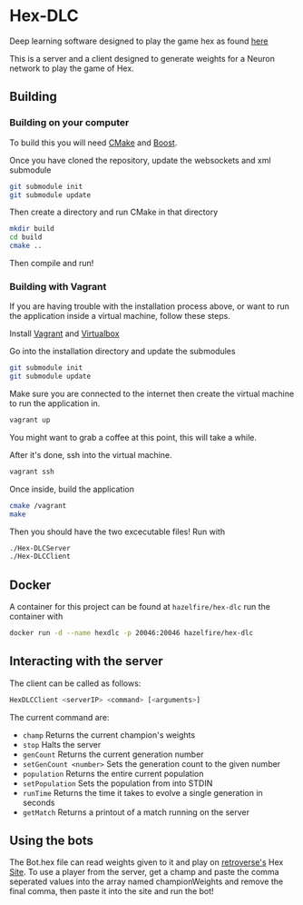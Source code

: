 # Hex-DLC
Deep learning software designed to play the game hex as found [here](http://retroverse.github.io/Hex/)

This is a server and a client designed to generate weights for a Neuron network to play the game of Hex.

## Building
### Building on your computer
To build this you will need [CMake](https://cmake.org/) and [Boost](http://www.boost.org/).

Once you have cloned the repository, update the websockets and xml submodule

```bash
git submodule init
git submodule update
```

Then create a directory and run CMake in that directory

```bash
mkdir build
cd build
cmake ..
```

Then compile and run!

### Building with Vagrant
If you are having trouble with the installation process above, or want to run the application inside a virtual machine, follow these steps.

Install [Vagrant](https://www.vagrantup.com) and [Virtualbox](https://www.virtualbox.org/wiki/Downloads)

Go into the installation directory and update the submodules

```bash
git submodule init
git submodule update
```

Make sure you are connected to the internet then create the virtual machine to run the application in.

```bash
vagrant up
```

You might want to grab a coffee at this point, this will take a while.

After it's done, ssh into the virtual machine.

```bash
vagrant ssh
```

Once inside, build the application

```bash
cmake /vagrant
make
```

Then you should have the two excecutable files! Run with

```bash
./Hex-DLCServer
./Hex-DLCClient
```

## Docker
A container for this project can be found at `hazelfire/hex-dlc` run the container with
```bash
docker run -d --name hexdlc -p 20046:20046 hazelfire/hex-dlc
```

## Interacting with the server
The client can be called as follows:

```bash
HexDLCClient <serverIP> <command> [<arguments>]
```

The current command are:

- `champ` Returns the current champion's weights
- `stop` Halts the server
- `genCount` Returns the current generation number
- `setGenCount <number>` Sets the generation count to the given number
- `population` Returns the entire current population
- `setPopulation` Sets the population from into STDIN 
- `runTime` Returns the time it takes to evolve a single generation in seconds
- `getMatch` Returns a printout of a match running on the server

## Using the bots
The Bot.hex file can read weights given to it and play on [retroverse's](https://github.com/retroverse) Hex [Site](http://ewanb.me/Hex/). To use a player from the server, get a champ and paste the comma seperated values into the array named championWeights and remove the final comma, then paste it into the site and run the bot!

